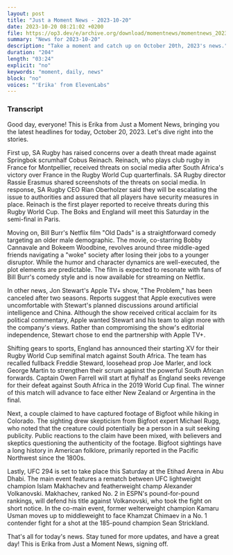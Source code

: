 ```yaml
---
layout: post
title: "Just a Moment News - 2023-10-20"
date: 2023-10-20 08:21:02 +0200
file: https://op3.dev/e/archive.org/download/momentnews/momentnews_2023-10-20.mp3
summary: "News for 2023-10-20"
description: "Take a moment and catch up on October 20th, 2023's news."
duration: "204"
length: "03:24"
explicit: "no"
keywords: "moment, daily, news"
block: "no"
voices: "'Erika' from ElevenLabs"
---
```


### Transcript

Good day, everyone! This is Erika from Just a Moment News, bringing you the latest headlines for today, October 20, 2023. Let's dive right into the stories.

First up, SA Rugby has raised concerns over a death threat made against Springbok scrumhalf Cobus Reinach. Reinach, who plays club rugby in France for Montpellier, received threats on social media after South Africa's victory over France in the Rugby World Cup quarterfinals. SA Rugby director Rassie Erasmus shared screenshots of the threats on social media. In response, SA Rugby CEO Rian Oberholzer said they will be escalating the issue to authorities and assured that all players have security measures in place. Reinach is the first player reported to receive threats during this Rugby World Cup. The Boks and England will meet this Saturday in the semi-final in Paris.

Moving on, Bill Burr's Netflix film "Old Dads" is a straightforward comedy targeting an older male demographic. The movie, co-starring Bobby Cannavale and Bokeem Woodbine, revolves around three middle-aged friends navigating a "woke" society after losing their jobs to a younger disruptor. While the humor and character dynamics are well-executed, the plot elements are predictable. The film is expected to resonate with fans of Bill Burr's comedy style and is now available for streaming on Netflix.

In other news, Jon Stewart's Apple TV+ show, "The Problem," has been canceled after two seasons. Reports suggest that Apple executives were uncomfortable with Stewart's planned discussions around artificial intelligence and China. Although the show received critical acclaim for its political commentary, Apple wanted Stewart and his team to align more with the company's views. Rather than compromising the show's editorial independence, Stewart chose to end the partnership with Apple TV+.

Shifting gears to sports, England has announced their starting XV for their Rugby World Cup semifinal match against South Africa. The team has recalled fullback Freddie Steward, loosehead prop Joe Marler, and lock George Martin to strengthen their scrum against the powerful South African forwards. Captain Owen Farrell will start at flyhalf as England seeks revenge for their defeat against South Africa in the 2019 World Cup final. The winner of this match will advance to face either New Zealand or Argentina in the final.

Next, a couple claimed to have captured footage of Bigfoot while hiking in Colorado. The sighting drew skepticism from Bigfoot expert Michael Rugg, who noted that the creature could potentially be a person in a suit seeking publicity. Public reactions to the claim have been mixed, with believers and skeptics questioning the authenticity of the footage. Bigfoot sightings have a long history in American folklore, primarily reported in the Pacific Northwest since the 1800s.

Lastly, UFC 294 is set to take place this Saturday at the Etihad Arena in Abu Dhabi. The main event features a rematch between UFC lightweight champion Islam Makhachev and featherweight champ Alexander Volkanovski. Makhachev, ranked No. 2 in ESPN's pound-for-pound rankings, will defend his title against Volkanovski, who took the fight on short notice. In the co-main event, former welterweight champion Kamaru Usman moves up to middleweight to face Khamzat Chimaev in a No. 1 contender fight for a shot at the 185-pound champion Sean Strickland.

That's all for today's news. Stay tuned for more updates, and have a great day! This is Erika from Just a Moment News, signing off.
